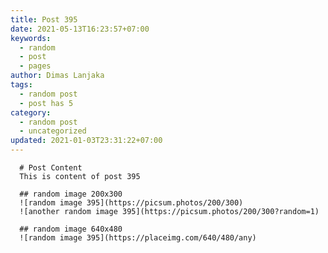 ```yaml
---
title: Post 395
date: 2021-05-13T16:23:57+07:00
keywords:
  - random
  - post
  - pages
author: Dimas Lanjaka
tags:
  - random post
  - post has 5
category:
  - random post
  - uncategorized
updated: 2021-01-03T23:31:22+07:00
---
```


      # Post Content
      This is content of post 395

      ## random image 200x300
      ![random image 395](https://picsum.photos/200/300)
      ![another random image 395](https://picsum.photos/200/300?random=1)

      ## random image 640x480
      ![random image 395](https://placeimg.com/640/480/any)
      